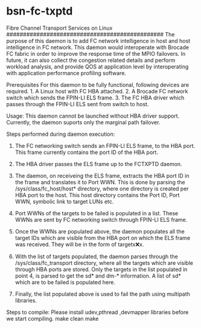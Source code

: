 # bsn-fc-txptd
Fibre Channel Transport Services on Linux
###############################################
	The purpose of this daemon is to add FC network intelligence in host and
host intelligence in FC network. This daemon would interoperate with
Brocade FC fabric in order to improve the response time of the MPIO failovers.
In future, it can also collect the congestion related details and perform
workload analysis, and provide QOS at application level by interoperating with
application performance profiling software.
 
Prerequisites
	For this daemon to be fully functional, following devices are required.
	1. A Linux host with FC HBA attached.
	2. A Brocade FC network switch which sends the FPIN-LI ELS frame.
	3. The FC HBA driver which passes through the FPIN-LI ELS sent from switch
		to host.

Usage:
	This daemon cannot be launched without HBA driver support.
	Currently, the daemon suports only the marginal path failover.

Steps performed during daemon execution:
1.	The FC networking switch sends an FPIN-LI ELS frame,
	to the HBA port. This frame currently contains the port ID of the HBA port.

2.	The HBA driver passes the ELS frame up to the FCTXPTD daemon.

3.	The daemon, on receiveing the ELS frame, extracts the HBA port ID in the
	frame and translates it to Port WWN. This is done by parsing the 
	/sys/class/fc_host/host* directory, where one directory is created per HBA
	port to the host. This host directory contains the Port ID, Port WWN,
	symbolic link to target LUNs etc.

4.	Port WWNs of the targets to be failed is populated in a list. These WWNs are
	sent by FC networking switch through FPIN-LI ELS frame.

5.	Once the WWNs are populated above, the daemon populates all the target IDs
	which are visible from the HBA port on which the ELS frame was received.
	They will be in the form of targetx:x:x.

6.	With the list of targets populated, the daemon parses through the 
	/sys/class/fc_transport directory, where all the targets which are visible
	through HBA ports are stored. Only the targets in the list populated in
	point 4, is parsed to get the sd* and dm-* information. A list of sd* which
	are to be failed is populated here. 

7.	Finally, the list populated above is used to fail the path using multipath
	libraries.

Steps to compile:
Please install udev,pthread ,devmapper libraries before we start compiling.
make clean
make
